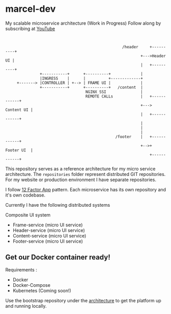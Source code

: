 # marcel-dev
My scalable microservice architecture (Work in Progress)
Follow along by subscribing at [YouTube](https://youtube.com/c/marceldempers)

```


                                                   /header     +----------+
                                                           +--->Header UI |
                                                           |   +----------+
               +-----------+      +----------+             |
               |INGRESS    |      |          +-------------+
     +-------> |CONTROLLER | +--> | FRAME UI |             |
               +-----------+      +----------+   /content  |
                                   NGINX SSI               |
                                   REMOTE CALLs            |   +------------+
                                                           +---> Content UI |
                                                           |   +------------+
                                                           |
                                                           |
                                                           |
                                                /footer    |   +------------+
                                                           +-->+ Footer UI  |
                                                               +------------+
```

This repository serves as a reference architecture for my micro service architecture. 
The `repositories` folder represent distributed GIT repositories.
For my website or production environment I have separate repositories.

I follow [12 Factor App](https://12factor.net/codebase) pattern. 
Each microservice has its own repository and it's own codebase.

Currently I have the following distributed systems

Composite UI system
* Frame-service (micro UI service)
* Header-service (micro UI service)
* Content-service (micro UI service)
* Footer-service (micro UI service)

## Get our Docker container ready!


Requirements :

* Docker
* Docker-Compose
* Kubernetes (Coming soon!)

Use the bootstrap repository under the [architecture](./repositories/architecture) to get the platform up and running locally.




